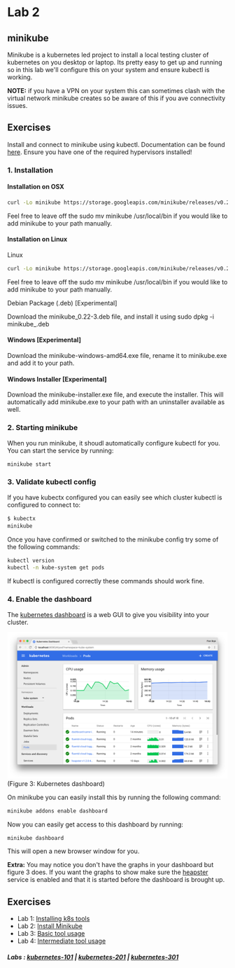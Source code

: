 # Lab 2

## minikube

Minikube is a kubernetes led project to install a local testing cluster of kubernetes on you desktop or laptop. Its pretty easy to get up and running so in this lab we'll configure this on your system and ensure kubectl is working.

**NOTE:** if you have a VPN on your system this can sometimes clash with the virtual network minikube creates so be aware of this if you ave connectivity issues.

## Exercises

Install and connect to minikube using kubectl. Documentation can be found [here](https://github.com/kubernetes/minikube/). Ensure you have one of the required hypervisors installed!

### 1. Installation

#### Installation on OSX

```bash
curl -Lo minikube https://storage.googleapis.com/minikube/releases/v0.22.3/minikube-darwin-amd64 && chmod +x minikube && sudo mv minikube /usr/local/bin/
```

Feel free to leave off the sudo mv minikube /usr/local/bin if you would like to add minikube to your path manually.

#### Installation on Linux

Linux

```bash
curl -Lo minikube https://storage.googleapis.com/minikube/releases/v0.22.3/minikube-linux-amd64 && chmod +x minikube && sudo mv minikube /usr/local/bin/
```

Feel free to leave off the sudo mv minikube /usr/local/bin if you would like to add minikube to your path manually.

Debian Package (.deb) [Experimental]

Download the minikube_0.22-3.deb file, and install it using sudo dpkg -i minikube_.deb

#### Windows [Experimental]

Download the minikube-windows-amd64.exe file, rename it to minikube.exe and add it to your path.

#### Windows Installer [Experimental]

Download the minikube-installer.exe file, and execute the installer. This will automatically add minikube.exe to your path with an uninstaller available as well.

### 2. Starting minikube

When you run minikube, it shoudl automatically configure kubectl for you. You can start the service by running:

```bash
minikube start
```

### 3. Validate kubectl config

If you have kubectx configured you can easily see which cluster kubectl is configured to connect to:

```bash
$ kubectx
minikube
```

Once you have confirmed or switched to the minikube config try some of the following commands:

```bash
kubectl version
kubectl -n kube-system get pods
```

If kubectl is configured correctly these commands should work fine.

### 4. Enable the dashboard

The [kubernetes dashboard](https://github.com/kubernetes/dashboard) is a web GUI to give you visibility into your cluster.

![Dashboard](../labs/img/dashboard.png "fig. 3")
(Figure 3: Kubernetes dashboard)

On minikube you can easily install this by running the following command:

```bash
minikube addons enable dashboard
```

Now you can easily get access to this dashboard by running:

```bash
minikube dashboard
```

This will open a new browser window for you.

**Extra:** You may notice you don't have the graphs in your dashboard but figure 3 does. If you want the graphs to show make sure the [heapster]() service is enabled and that it is started before the dashboard is brought up.

## Exercises

- Lab 1: [Installing k8s tools](/kubernetes-101/labs/00-tools.md)
- Lab 2: [Install Minikube](/kubernetes-101/labs/01-minikube.md)
- Lab 3: [Basic tool usage](/kubernetes-101/labs/02-basic-usage.md)
- Lab 4: [Intermediate tool usage](/kubernetes-101/labs/03-intermediate-usage.md)

##### Labs : [kubernetes-101](/kubernetes-101/) | [kubernetes-201](/kubernetes-201/) | [kubernetes-301](/kubernetes-301/)
